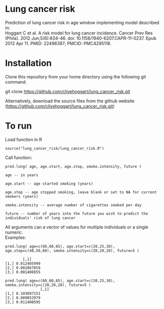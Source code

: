 # Lung cancer risk
Prediction of lung cancer risk in age window implementing model described in:\
Hoggart C et al. A risk model for lung cancer incidence. Cancer Prev Res (Phila). 2012 Jun;5(6):834-46. doi: 10.1158/1940-6207.CAPR-11-0237. Epub 2012 Apr 11. PMID: 22496387; PMCID: PMC4295118.

# Installation
Clone this repository from your home directory using the following git command:

git clone https://github.com/clivehoggart/lung_cancer_risk.git

Alternatively, download the source files from the github website
(https://github.com/clivehoggart/lung_cancer_risk.git)

# To run
Load function in R

	source("lung_cancer_risk/lung_cancer_risk.R")

Call function:

	pred.lung( age, age.start, age.stop, smoke.intensity, future )
	
	age -- in years
	
	age.start -- age started smoking (years)
	
	age.stop -- age stopped smoking, leave blank or set to NA for current smokers (years)
	
	smoke.intensity -- average number of cigarettes smoked per day
	
	future -- number of years into the future you wish to predict the individuals' risk of lung cancer
	
All arguments can a vector of values for multiple individuals or a single numeric.\
Examples:

	pred.lung( age=c(60,60,65), age.start=c(20,25,30), age.stop=c(40,50,60), smoke.intensity=c(20,20,20), future=5 )

		    [,1]
	[1,] 0.012405999
	[2,] 0.002867859
	[3,] 0.001406955
	
	pred.lung( age=c(60,60,65), age.start=c(20,25,30), smoke.intensity=c(20,20,20), future=5 )
                    [,1]
	[1,] 0.103097151
	[2,] 0.009852979
	[3,] 0.011400595

